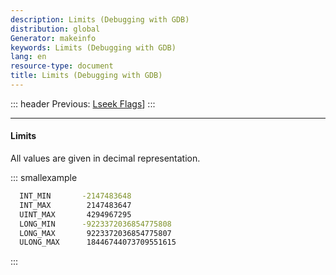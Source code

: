 ```yaml
---
description: Limits (Debugging with GDB)
distribution: global
Generator: makeinfo
keywords: Limits (Debugging with GDB)
lang: en
resource-type: document
title: Limits (Debugging with GDB)
---
```

::: header
Previous: [Lseek Flags](Lseek-Flags.html#Lseek-Flags)]
:::

---

#### Limits

All values are given in decimal representation.

::: smallexample

```bash
  INT_MIN       -2147483648
  INT_MAX        2147483647
  UINT_MAX       4294967295
  LONG_MIN      -9223372036854775808
  LONG_MAX       9223372036854775807
  ULONG_MAX      18446744073709551615
```

:::
